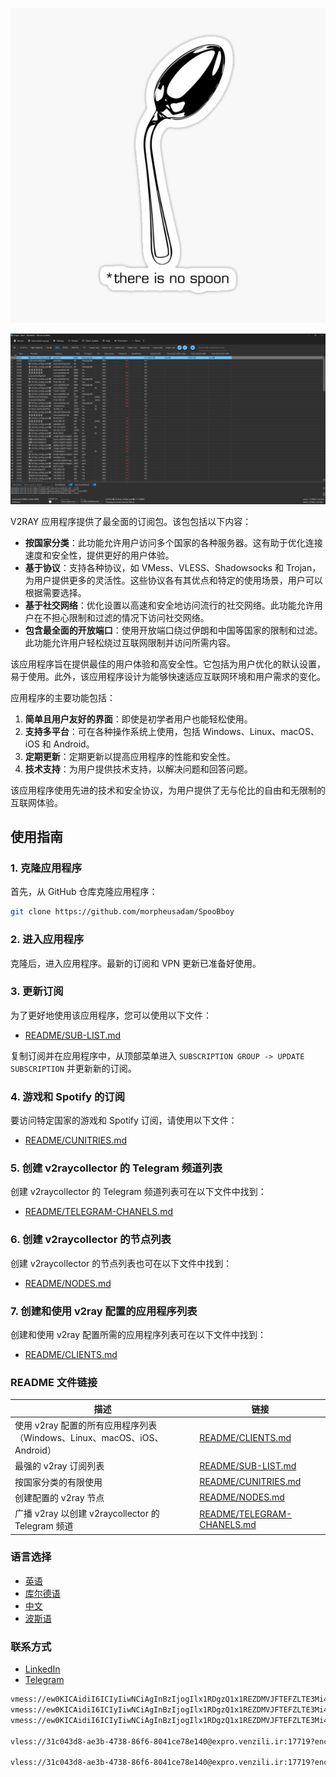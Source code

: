 <p align="center">
  <img src="./Images/nospoon.jpg" alt="nospoon">
</p>

<p align="center">
  <img src="./Images/Screenshot%202024-08-25%20204304.png" alt="Screenshot">
</p>

V2RAY 应用程序提供了最全面的订阅包。该包包括以下内容：

- **按国家分类**：此功能允许用户访问多个国家的各种服务器。这有助于优化连接速度和安全性，提供更好的用户体验。
- **基于协议**：支持各种协议，如 VMess、VLESS、Shadowsocks 和 Trojan，为用户提供更多的灵活性。这些协议各有其优点和特定的使用场景，用户可以根据需要选择。
- **基于社交网络**：优化设置以高速和安全地访问流行的社交网络。此功能允许用户在不担心限制和过滤的情况下访问社交网络。
- **包含最全面的开放端口**：使用开放端口绕过伊朗和中国等国家的限制和过滤。此功能允许用户轻松绕过互联网限制并访问所需内容。

该应用程序旨在提供最佳的用户体验和高安全性。它包括为用户优化的默认设置，易于使用。此外，该应用程序设计为能够快速适应互联网环境和用户需求的变化。

应用程序的主要功能包括：

1. **简单且用户友好的界面**：即使是初学者用户也能轻松使用。
2. **支持多平台**：可在各种操作系统上使用，包括 Windows、Linux、macOS、iOS 和 Android。
3. **定期更新**：定期更新以提高应用程序的性能和安全性。
4. **技术支持**：为用户提供技术支持，以解决问题和回答问题。

该应用程序使用先进的技术和安全协议，为用户提供了无与伦比的自由和无限制的互联网体验。

## 使用指南

### 1. 克隆应用程序
首先，从 GitHub 仓库克隆应用程序：
```bash
git clone https://github.com/morpheusadam/SpooBboy
```

### 2. 进入应用程序
克隆后，进入应用程序。最新的订阅和 VPN 更新已准备好使用。

### 3. 更新订阅
为了更好地使用该应用程序，您可以使用以下文件：
- [README/SUB-LIST.md](README/SUB-LIST.md)

复制订阅并在应用程序中，从顶部菜单进入 `SUBSCRIPTION GROUP -> UPDATE SUBSCRIPTION` 并更新新的订阅。

### 4. 游戏和 Spotify 的订阅
要访问特定国家的游戏和 Spotify 订阅，请使用以下文件：
- [README/CUNITRIES.md](README/CUNITRIES.md)

### 5. 创建 v2raycollector 的 Telegram 频道列表
创建 v2raycollector 的 Telegram 频道列表可在以下文件中找到：
- [README/TELEGRAM-CHANELS.md](README/TELEGRAM-CHANELS.md)

### 6. 创建 v2raycollector 的节点列表
创建 v2raycollector 的节点列表也可在以下文件中找到：
- [README/NODES.md](README/NODES.md)

### 7. 创建和使用 v2ray 配置的应用程序列表
创建和使用 v2ray 配置所需的应用程序列表可在以下文件中找到：
- [README/CLIENTS.md](README/CLIENTS.md)

### README 文件链接

| 描述 | 链接 |
|------|------|
| 使用 v2ray 配置的所有应用程序列表（Windows、Linux、macOS、iOS、Android） | [README/CLIENTS.md](README/CLIENTS.md) |
| 最强的 v2ray 订阅列表 | [README/SUB-LIST.md](README/SUB-LIST.md) |
| 按国家分类的有限使用 | [README/CUNITRIES.md](README/CUNITRIES.md) |
| 创建配置的 v2ray 节点 | [README/NODES.md](README/NODES.md) |
| 广播 v2ray 以创建 v2raycollector 的 Telegram 频道 | [README/TELEGRAM-CHANELS.md](README/TELEGRAM-CHANELS.md) |

### 语言选择
- [英语](README/README_EN.md)
- [库尔德语](README/README_KUR.md)
- [中文](README/README_ZH.md)
- [波斯语](README/README_FA.md)

### 联系方式
- [LinkedIn](https://www.linkedin.com/in/hesam-ahmadpour)
- [Telegram](https://t.me/morpheusadam)

```bash
vmess://ew0KICAidiI6ICIyIiwNCiAgInBzIjogIlx1RDgzQ1x1REZDMVJFTEFZLTE3Mi42Ny4xODEuMjQxLTQ5MjUiLA0KICAiYWRkIjogIjE3Mi42Ny4xODEuMjQxIiwNCiAgInBvcnQiOiAiNDQzIiwNCiAgImlkIjogImY1ODRkZTE1LTIwMzQtNDE3MC1hNzIzLWY0OGMyYmFlNWUwZiIsDQogICJhaWQiOiAiMCIsDQogICJzY3kiOiAiYXV0byIsDQogICJuZXQiOiAid3MiLA0KICAidHlwZSI6ICJhdXRvIiwNCiAgImhvc3QiOiAiYWZyaG1zMTZ2LmJlc3R4cmF5LmJ1enoiLA0KICAicGF0aCI6ICIvbGlua3dzIiwNCiAgInRscyI6ICJ0bHMiLA0KICAic25pIjogImFmcmhtczE2di5iZXN0eHJheS5idXp6IiwNCiAgImFscG4iOiAiIiwNCiAgImZwIjogIiINCn0=
vmess://ew0KICAidiI6ICIyIiwNCiAgInBzIjogIlx1RDgzQ1x1REZDMVJFTEFZLTE3Mi42Ny4yMjAuODMtMjc0MSIsDQogICJhZGQiOiAiMTcyLjY3LjIyMC44MyIsDQogICJwb3J0IjogIjQ0MyIsDQogICJpZCI6ICIzOWNlYzE4Zi1hNDM5LTQyN2MtOWE0ZS1hZWI2ZmNkZjZmNTMiLA0KICAiYWlkIjogIjAiLA0KICAic2N5IjogImF1dG8iLA0KICAibmV0IjogIndzIiwNCiAgInR5cGUiOiAiYXV0byIsDQogICJob3N0IjogImxpbmphMDUuaHdjYXIuc2JzIiwNCiAgInBhdGgiOiAiL2xpbmt3cyIsDQogICJ0bHMiOiAidGxzIiwNCiAgInNuaSI6ICJsaW5qYTA1Lmh3Y2FyLnNicyIsDQogICJhbHBuIjogIiIsDQogICJmcCI6ICIiDQp9
vmess://ew0KICAidiI6ICIyIiwNCiAgInBzIjogIlx1RDgzQ1x1REZDMVJFTEFZLTE3Mi42Ny4yMDQuODQtMjc1MCIsDQogICJhZGQiOiAiMTcyLjY3LjIwNC44NCIsDQogICJwb3J0IjogIjQ0MyIsDQogICJpZCI6ICI5NTBkYjZhYS00OTI2LTQ2MTYtODE2ZS1lYzAzMTJkY2I4N2IiLA0KICAiYWlkIjogIjAiLA0KICAic2N5IjogImF1dG8iLA0KICAibmV0IjogIndzIiwNCiAgInR5cGUiOiAiYXV0byIsDQogICJob3N0IjogImphaGZramhhLmNmZCIsDQogICJwYXRoIjogIi9saW5rd3MiLA0KICAidGxzIjogInRscyIsDQogICJzbmkiOiAiamFoZmtqaGEuY2ZkIiwNCiAgImFscG4iOiAiIiwNCiAgImZwIjogIiINCn0=

vless://31c043d8-ae3b-4738-86f6-8041ce78e140@expro.venzili.ir:17719?encryption=none&security=none&type=tcp&headerType=http#TooshVPN%E2%9B%93%EF%B8%8F%E2%80%8D%F0%9F%92%A5~Server1

vless://31c043d8-ae3b-4738-86f6-8041ce78e140@expro.venzili.ir:17719?encryption=none&security=none&type=tcp&headerType=http#TooshVPN%E2%9B%93%EF%B8%8F%E2%80%8D%F0%9F%92%A5~Server1


```
